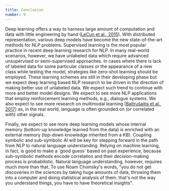 ```yaml
---
title: Conclusion
number: 9
---
```


Deep learning offers a way to harness large amount of computation and data with little engineering by hand ([LeCun et al., 2015](https://www.nature.com/articles/nature14539)). With distributed representation, various deep models have become the new state-of-the-art methods for NLP problems. Supervised learning is the most popular practice in recent deep learning research for NLP. In many real-world scenarios, however, we have unlabeled data which require advanced unsupervised or semi-supervised approaches. In cases where there is lack of labeled data for some particular classes or the appearance of a new class while testing the model, strategies like zero-shot learning should be employed. These learning schemes are still in their developing phase but we expect deep learning based NLP research to be driven in the direction of making better use of unlabeled data. We expect such trend to continue with more and better model designs. We expect to see more NLP applications that employ reinforcement learning methods, e.g., dialogue systems. We also expect to see more research on multimodal learning ([Baltrušaitis et al., 2017](https://arxiv.org/abs/1705.09406)) as, in the real world, language is often grounded on (or correlated with) other signals.

Finally, we expect to see more deep learning models whose internal memory (bottom-up knowledge learned from the data) is enriched with an external memory (top-down knowledge inherited from a KB). Coupling symbolic and sub-symbolic AI will be key for stepping forward in the path from NLP to natural language understanding. Relying on machine learning, in fact, is good to make a `good guess' based on past experience, because sub-symbolic methods encode correlation and their decision-making process is probabilistic. Natural language understanding, however, requires much more than that. To use Noam Chomsky's words, "you do not get discoveries in the sciences by taking huge amounts of data, throwing them into a computer and doing statistical analysis of them: that's not the way you understand things, you have to have theoretical insights".
